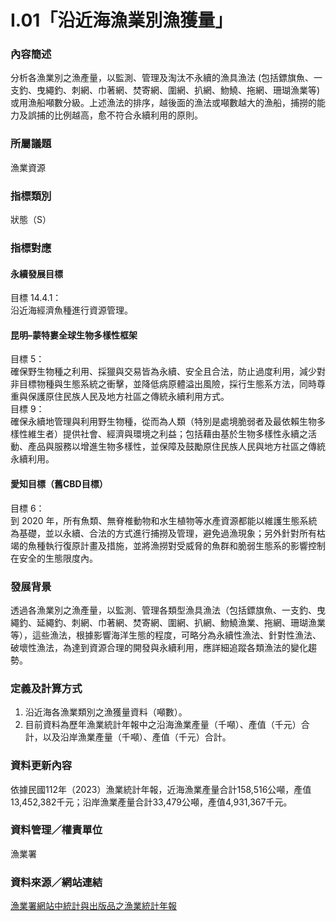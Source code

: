 # I.01「沿近海漁業別漁獲量」

<script type="text/javascript" src="http://cdn.mathjax.org/mathjax/latest/MathJax.js?config=TeX-AMS-MML_HTMLorMML"></script>

### 內容簡述
分析各漁業別之漁產量，以監測、管理及淘汰不永續的漁具漁法 (包括鏢旗魚、一支釣、曳繩釣、刺網、巾著網、焚寄網、圍網、扒網、魩鱙、拖網、珊瑚漁業等) 或用漁船噸數分級。上述漁法的排序，越後面的漁法或噸數越大的漁船，捕撈的能力及誤捕的比例越高，愈不符合永續利用的原則。

### 所屬議題
漁業資源
### 指標類別
狀態（S）
### 指標對應
#### 永續發展目標
目標 14.4.1：<br>
沿近海經濟魚種進行資源管理。
#### 昆明–蒙特婁全球生物多樣性框架
目標 5： <br>
確保野生物種之利用、採獵與交易皆為永續、安全且合法，防止過度利用，減少對非目標物種與生態系統之衝擊，並降低病原體溢出風險，採行生態系方法，同時尊重與保護原住民族人民及地方社區之傳統永續利用方式。<br>
目標 9： <br>
確保永續地管理與利用野生物種，從而為人類（特別是處境脆弱者及最依賴生物多樣性維生者）提供社會、經濟與環境之利益；包括藉由基於生物多樣性永續之活動、產品與服務以增進生物多樣性，並保障及鼓勵原住民族人民與地方社區之傳統永續利用。<br>
#### 愛知目標（舊CBD目標）
目標 6：<br>
到 2020 年，所有魚類、無脊椎動物和水生植物等水產資源都能以維護生態系統為基礎，並以永續、合法的方式進行捕撈及管理，避免過漁現象；另外針對所有枯竭的魚種執行復原計畫及措施，並將漁撈對受威脅的魚群和脆弱生態系的影響控制在安全的生態限度內。
### 發展背景
透過各漁業別之漁產量，以監測、管理各類型漁具漁法（包括鏢旗魚、一支釣、曳繩釣、延繩釣、刺網、巾著網、焚寄網、圍網、扒網、魩鱙漁業、拖網、珊瑚漁業等），這些漁法，根據影響海洋生態的程度，可略分為永續性漁法、針對性漁法、破壞性漁法，為達到資源合理的開發與永續利用，應詳細追蹤各類漁法的變化趨勢。
### 定義及計算方式
1. 沿近海各漁業類別之漁獲量資料（噸數）。
2. 目前資料為歷年漁業統計年報中之沿海漁業產量（千噸）、產值（千元）合計，以及沿岸漁業產量（千噸）、產值（千元）合計。
### 資料更新內容
依據民國112年（2023）漁業統計年報，近海漁業產量合計158,516公噸，產值13,452,382千元；沿岸漁業產量合計33,479公噸，產值4,931,367千元。
### 資料管理／權責單位
漁業署
### 資料來源／網站連結
[漁業署網站中統計與出版品之漁業統計年報](https://www.fa.gov.tw/cht/PublicationsFishYear/index.aspx)
